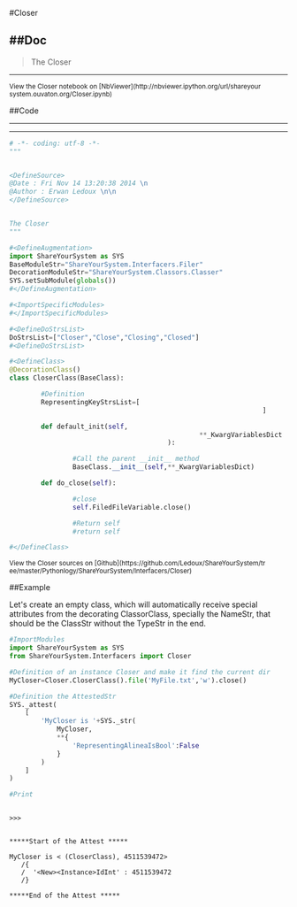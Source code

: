 

<!--
FrozenIsBool False
-->

#Closer

##Doc
----


>
> The Closer
>

----

<small>
View the Closer notebook on [NbViewer](http://nbviewer.ipython.org/url/shareyour
system.ouvaton.org/Closer.ipynb)
</small>




<!--
FrozenIsBool False
-->

##Code

----

<ClassDocStr>

----

```python
# -*- coding: utf-8 -*-
"""


<DefineSource>
@Date : Fri Nov 14 13:20:38 2014 \n
@Author : Erwan Ledoux \n\n
</DefineSource>


The Closer
"""

#<DefineAugmentation>
import ShareYourSystem as SYS
BaseModuleStr="ShareYourSystem.Interfacers.Filer"
DecorationModuleStr="ShareYourSystem.Classors.Classer"
SYS.setSubModule(globals())
#</DefineAugmentation>

#<ImportSpecificModules>
#</ImportSpecificModules>

#<DefineDoStrsList>
DoStrsList=["Closer","Close","Closing","Closed"]
#<DefineDoStrsList>

#<DefineClass>
@DecorationClass()
class CloserClass(BaseClass):

        #Definition
        RepresentingKeyStrsList=[
                                                                ]

        def default_init(self,
                                                **_KwargVariablesDict
                                        ):

                #Call the parent __init__ method
                BaseClass.__init__(self,**_KwargVariablesDict)

        def do_close(self):

                #close
                self.FiledFileVariable.close()

                #Return self
                #return self

#</DefineClass>


```

<small>
View the Closer sources on [Github](https://github.com/Ledoux/ShareYourSystem/tr
ee/master/Pythonlogy/ShareYourSystem/Interfacers/Closer)
</small>




<!---
FrozenIsBool True
-->

##Example

Let's create an empty class, which will automatically receive
special attributes from the decorating ClassorClass,
specially the NameStr, that should be the ClassStr
without the TypeStr in the end.

```python
#ImportModules
import ShareYourSystem as SYS
from ShareYourSystem.Interfacers import Closer

#Definition of an instance Closer and make it find the current dir
MyCloser=Closer.CloserClass().file('MyFile.txt','w').close()

#Definition the AttestedStr
SYS._attest(
    [
        'MyCloser is '+SYS._str(
            MyCloser,
            **{
                'RepresentingAlineaIsBool':False
            }
        )
    ]
)

#Print



```


```console
>>>


*****Start of the Attest *****

MyCloser is < (CloserClass), 4511539472>
   /{
   /  '<New><Instance>IdInt' : 4511539472
   /}

*****End of the Attest *****



```

